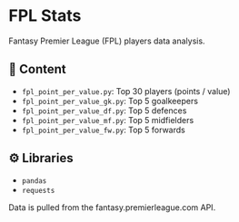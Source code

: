 # FPL Stats

Fantasy Premier League (FPL) players data analysis.

## 📂 Content

- `fpl_point_per_value.py`: Top 30 players (points / value)
- `fpl_point_per_value_gk.py`: Top 5 goalkeepers
- `fpl_point_per_value_df.py`: Top 5 defences
- `fpl_point_per_value_mf.py`: Top 5 midfielders
- `fpl_point_per_value_fw.py`: Top 5 forwards

## ⚙️ Libraries

- `pandas`
- `requests`

Data is pulled from the fantasy.premierleague.com API. 